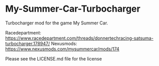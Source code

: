 # My-Summer-Car-Turbocharger
Turbocharger mod for the game My Summer Car.

Racedepartment: https://www.racedepartment.com/threads/donnertechracing-satsuma-turbocharger.178947/
Nexusmods: https://www.nexusmods.com/mysummercar/mods/174

Please see the LICENSE.md file for the license
